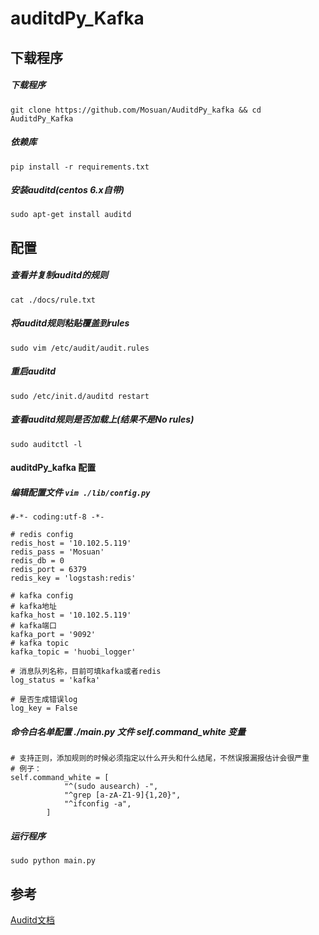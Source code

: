 # auditdPy_Kafka


下载程序
-----
##### 下载程序
```
git clone https://github.com/Mosuan/AuditdPy_kafka && cd AuditdPy_Kafka
```

##### 依赖库
```
pip install -r requirements.txt
```

##### 安装auditd(centos 6.x自带)
```
sudo apt-get install auditd
```

配置
----
##### 查看并复制auditd的规则
```
cat ./docs/rule.txt
```

##### 将auditd规则粘贴覆盖到rules
```
sudo vim /etc/audit/audit.rules
```

##### 重启auditd
```
sudo /etc/init.d/auditd restart
```

##### 查看auditd规则是否加载上(结果不是No rules)
```
sudo auditctl -l
```

#### auditdPy_kafka 配置

##### 编辑配置文件 `vim ./lib/config.py`
```
#-*- coding:utf-8 -*-

# redis config
redis_host = '10.102.5.119'
redis_pass = 'Mosuan'
redis_db = 0
redis_port = 6379
redis_key = 'logstash:redis'

# kafka config
# kafka地址
kafka_host = '10.102.5.119'
# kafka端口
kafka_port = '9092'
# kafka topic
kafka_topic = 'huobi_logger'

# 消息队列名称，目前可填kafka或者redis
log_status = 'kafka'

# 是否生成错误log
log_key = False
```

##### 命令白名单配置 ./main.py 文件 self.command_white 变量
```
# 支持正则，添加规则的时候必须指定以什么开头和什么结尾，不然误报漏报估计会很严重
# 例子：
self.command_white = [
            "^(sudo ausearch) -",
            "^grep [a-zA-Z1-9]{1,20}",
            "^ifconfig -a",
        ]
```

##### 运行程序
```
sudo python main.py
```

参考
----
[Auditd文档][1]


  [1]: https://access.redhat.com/documentation/zh-cn/red_hat_enterprise_linux/7/html/security_guide/sec-understanding_audit_log_files

